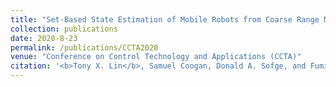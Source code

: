 ```yaml
---
title: "Set-Based State Estimation of Mobile Robots from Coarse Range Measurements"
collection: publications
date: 2020-8-23
permalink: /publications/CCTA2020
venue: "Conference on Control Technology and Applications (CCTA)"
citation: '<b>Tony X. Lin</b>, Samuel Coogan, Donald A. Sofge, and Fumin Zhang. <i>2020 Conference on Control Technology and Applications (CCTA).</i>'
---
```

